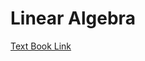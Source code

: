 # Linear Algebra

[Text Book Link](https://students.aiu.edu/submissions/profiles/resources/onlineBook/Y5B7M4_Introduction_to_Linear_Algebra-_Fourth_Edition.pdf)
